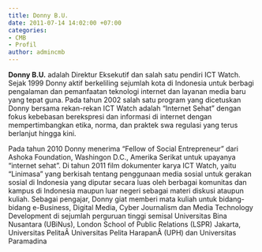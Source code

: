 ```yaml
---
title: Donny B.U.
date: 2011-07-14 14:02:00 +07:00
categories:
- CMB
- Profil
author: admincmb
---
```


**Donny B.U.** adalah Direktur Eksekutif dan salah satu pendiri ICT Watch. Sejak 1999 Donny aktif berkeliling sejumlah kota di Indonesia untuk berbagi pengalaman dan pemanfaatan teknologi internet dan layanan media baru yang tepat guna. Pada tahun 2002 salah satu program yang dicetuskan Donny bersama rekan-rekan ICT Watch adalah “Internet Sehat” dengan fokus kebebasan berekspresi dan informasi di internet dengan mempertimbangkan etika, norma, dan praktek swa regulasi yang terus berlanjut hingga kini.

Pada tahun 2010 Donny menerima “Fellow of Social Entrepreneur” dari Ashoka Foundation, Washingon D.C., Amerika Serikat untuk upayanya “internet sehat”. Di tahun 2011 film dokumenter karya ICT Watch, yaitu “Linimasa” yang berkisah tentang penggunaan media sosial untuk gerakan sosial di Indonesia yang diputar secara luas oleh berbagai komunitas dan kampus di Indonesia maupun luar negeri sebagai materi diskusi ataupun kuliah. Sebagai pengajar, Donny giat memberi mata kuliah untuk bidang-bidang e-Business, Digital Media, Cyber Journalism dan Media Technology Development di sejumlah perguruan tinggi semisal Universitas Bina Nusantara (UBiNus), London School of Public Relations (LSPR) Jakarta, Universitas PelitaÂ Universitas Pelita HarapanÂ (UPH) dan Universitas Paramadina